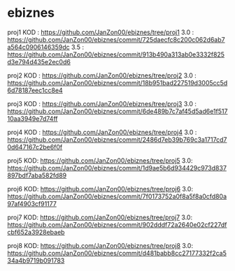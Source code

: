 # ebiznes

proj1
KOD : https://github.com/JanZon00/ebiznes/tree/proj1
3.0 : https://github.com/JanZon00/ebiznes/commit/725daecfc8c200c062d6ab7a564c0906146359dc
3.5 : https://github.com/JanZon00/ebiznes/commit/913b490a313ab0e3332f825d3e794d435e2ec0d6

proj2
KOD : https://github.com/JanZon00/ebiznes/tree/proj2
3.0 : https://github.com/JanZon00/ebiznes/commit/18b951bad227519d3005cc5d6d78187eec1cc8e4

proj3
KOD : https://github.com/JanZon00/ebiznes/tree/proj3 
3.0 : https://github.com/JanZon00/ebiznes/commit/6de489b7c7af45d5ad6e1f51710aa3949e7d74ff

proj4
KOD : https://github.com/JanZon00/ebiznes/tree/proj4
3.0 : https://github.com/JanZon00/ebiznes/commit/2486d7eb39b769c3a1717cd70d647167c2be6f0f

proj5
KOD: https://github.com/JanZon00/ebiznes/tree/proj5
3.0: https://github.com/JanZon00/ebiznes/commit/1d9ae5b6d934429c973d837897bdf7aba582fd89

proj6
KOD: https://github.com/JanZon00/ebiznes/tree/proj6 
3.0: https://github.com/JanZon00/ebiznes/commit/7f0173752a0f8a5f8a0cfd80a97af4903cf91177

proj7
KOD: https://github.com/JanZon00/ebiznes/tree/proj7 
3.0: https://github.com/JanZon00/ebiznes/commit/902dddf72a2640e02cf227dfcbf652a3928ebaeb

proj8
KOD: https://github.com/JanZon00/ebiznes/tree/proj8
3.0: https://github.com/JanZon00/ebiznes/commit/d481babb8cc27177332f2ca534a4b9719b091783